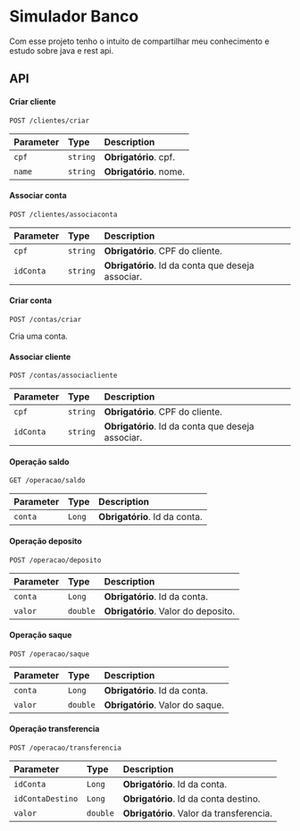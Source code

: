 
# Simulador Banco

Com esse projeto tenho o intuito de compartilhar meu conhecimento e estudo sobre java e rest api.


## API

#### Criar cliente

```http
POST /clientes/criar
```

| Parameter | Type     | Description            |
|:----------|:---------|:-----------------------|
| `cpf`     | `string` | **Obrigatório**. cpf.  |
| `name`    | `string` | **Obrigatório**. nome. |

#### Associar conta

```http
POST /clientes/associaconta
```

| Parameter | Type     | Description                                       |
|:----------|:---------|:--------------------------------------------------|
| `cpf`     | `string` | **Obrigatório**. CPF do cliente.                  |
| `idConta` | `string` | **Obrigatório**. Id da conta que deseja associar. |

#### Criar conta

```http
POST /contas/criar
```
Cria uma conta.

#### Associar cliente

```http
POST /contas/associacliente
```

| Parameter | Type     | Description                                       |
|:----------|:---------|:--------------------------------------------------|
| `cpf`     | `string` | **Obrigatório**. CPF do cliente.                  |
| `idConta` | `string` | **Obrigatório**. Id da conta que deseja associar. |

#### Operação saldo

```http
GET /operacao/saldo
```

| Parameter | Type   | Description                   |
|:----------|:-------|:------------------------------|
| `conta`   | `Long` | **Obrigatório**. Id da conta. |

#### Operação deposito

```http
POST /operacao/deposito
```

| Parameter | Type     | Description                         |
|:----------|:---------|:------------------------------------|
| `conta`   | `Long`   | **Obrigatório**. Id da conta.       |
| `valor`   | `double` | **Obrigatório**. Valor do deposito. |

#### Operação saque

```http
POST /operacao/saque
```

| Parameter | Type     | Description                      |
|:----------|:---------|:---------------------------------|
| `conta`   | `Long`   | **Obrigatório**. Id da conta.    |
| `valor`   | `double` | **Obrigatório**. Valor do saque. |

#### Operação transferencia

```http
POST /operacao/transferencia
```

| Parameter        | Type     | Description                              |
|:-----------------|:---------|:-----------------------------------------|
| `idConta`        | `Long`   | **Obrigatório**. Id da conta.            |
| `idContaDestino` | `Long`   | **Obrigatório**. Id da conta destino.    |
| `valor`          | `double` | **Obrigatório**. Valor da transferencia. |

